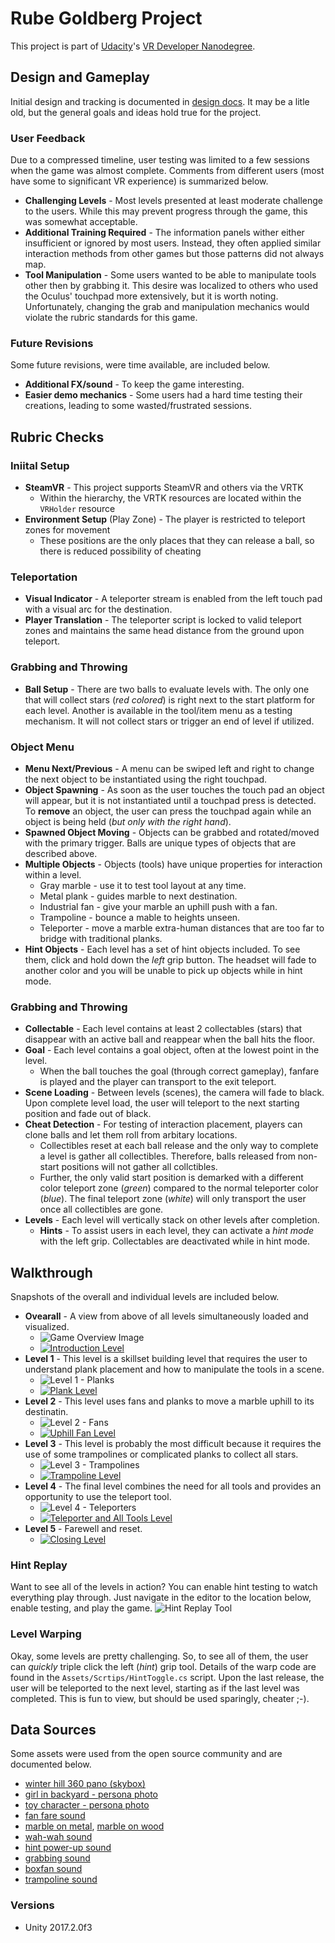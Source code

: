 # Rube Goldberg Project

This project is part of [Udacity](https://www.udacity.com "Udacity - Be in demand")'s [VR Developer Nanodegree](https://www.udacity.com/course/vr-developer-nanodegree--nd017).


## Design and Gameplay
Initial design and tracking is documented in [design docs](docs/design.pdf).  It may be a litle old, but the general goals and
ideas hold true for the project.

### User Feedback
Due to a compressed timeline, user testing was limited to a few
sessions when the game was almost complete.  Comments from
different users (most have some to significant VR experience)
is summarized below.

* **Challenging Levels** - Most levels presented at least moderate
  challenge to the users. While this may prevent progress
  through the game, this was somewhat acceptable.
* **Additional Training Required** - The information panels
  wither either insufficient or ignored by most users.  Instead,
  they often applied similar interaction methods from other 
  games but those patterns did not always map.
* **Tool Manipulation** - Some users wanted to be able to 
  manipulate tools other then by grabbing it.  This desire
  was localized to others who used the Oculus' touchpad
  more extensively, but it is worth noting.  Unfortunately,
  changing the grab and manipulation mechanics would violate
  the rubric standards for this game.

### Future Revisions
Some future revisions, were time available, are included 
below.

* **Additional FX/sound** - To keep the game interesting.
* **Easier demo mechanics** - Some users had a hard time 
  testing their creations, leading to some wasted/frustrated
  sessions.
## Rubric Checks
### Iniital Setup
* **SteamVR** - This project supports SteamVR and others via the VRTK
    * Within the hierarchy, the VRTK resources are located within the `VRHolder` resource
* **Environment Setup** (Play Zone) - The player is restricted to teleport zones for movement
    * These positions are the only places that they can release a ball, so there is reduced possibility of cheating

### Teleportation
* **Visual Indicator** - A teleporter stream is enabled from the left touch pad with a visual arc for the destination.
* **Player Translation** - The teleporter script is locked to valid teleport zones and maintains the same head distance from the ground upon teleport.

### Grabbing and Throwing
* **Ball Setup** - There are two balls to evaluate levels with.  The only one that will collect stars (*red colored*) is right next to the start platform for each level.  Another is available in the tool/item menu as a testing mechanism.  It will not collect stars or trigger an end of level if utilized.

### Object Menu
* **Menu Next/Previous** - A menu can be swiped left and right to change the next object to be instantiated using the right touchpad.
* **Object Spawning** - As soon as the user touches the touch pad an object will appear, but it is not instantiated until a touchpad press is detected.  To **remove** an object, the user can press the touchpad again while an object is being held (*but only with the right hand*).
* **Spawned Object Moving** - Objects can be grabbed and rotated/moved with the primary trigger.  Balls are unique types of objects that are described above.
* **Multiple Objects** - Objects (tools) have unique properties for interaction within a level.
    * Gray marble - use it to test tool layout at any time.
    * Metal plank - guides marble to next destination.
    * Industrial fan - give your marble an uphill push with a fan.
    * Trampoline - bounce a mable to heights unseen.
    * Teleporter - move a marble extra-human distances that are too far to bridge with traditional planks.
* **Hint Objects** - Each level has a set of hint objects included.  To see them, click and hold down the *left* grip button.  The headset will fade to another color and you will be unable to pick up objects while in hint mode.


### Grabbing and Throwing
* **Collectable** - Each level contains at least 2 collectables (stars) that disappear with an active ball and reappear when
the ball hits the floor.
* **Goal** - Each level contains a goal object, often at the lowest point in the level.  
   * When the ball touches the goal (through correct gameplay), fanfare is played and the player can transport to the exit teleport.
* **Scene Loading** - Between levels (scenes), the camera will fade to black.  Upon complete level load, the user will teleport to the next starting position and fade out of black.
* **Cheat Detection** - For testing of interaction placement, players can clone balls and let them roll from arbitary locations.  
    * Collectibles reset at each ball release and the only way to complete a level is gather all collectibles.  Therefore, balls released from non-start positions will not gather all collctibles. 
    * Further, the only valid start position is demarked with a different color teleport zone (*green*) compared to the normal teleporter color (*blue*).  The final teleport zone (*white*) will only transport the user once all collectibles are gone.
* **Levels** - Each level will vertically stack on other levels after completion.
    * **Hints** - To assist users in each level, they can activate a *hint mode* with the left grip.  Collectables are deactivated while in hint mode.

## Walkthrough
Snapshots of the overall and individual levels are 
included below.

* **Ovearall** - A view from above of all levels simultaneously
  loaded and visualized.
    * ![Game Overview Image](docs/play_0_overall.jpg)
    * [![Introduction Level](http://img.youtube.com/vi/k7aXn-bIUHo/0.jpg)](https://youtu.be/k7aXn-bIUHo)
* **Level 1** - This level is a skillset building level that
  requires the user to understand plank placement and 
  how to manipulate the tools in a scene.
    * ![Level 1 - Planks](docs/play_1_planks.jpg)
    * [![Plank Level](http://img.youtube.com/vi/OPTuixF6Btk/0.jpg)](https://youtu.be/OPTuixF6Btk)
* **Level 2** - This level uses fans and planks to move
  a marble uphill to its destinatin.
    * ![Level 2 - Fans](docs/play_2_fans.jpg)
    * [![Uphill Fan Level](http://img.youtube.com/vi/fuLmLULBMSw/0.jpg)](https://youtu.be/fuLmLULBMSw)
* **Level 3** - This level is probably the most difficult 
  because it requires the use of some trampolines or 
  complicated planks to collect all stars.
    * ![Level 3 - Trampolines](docs/play_3_trampoline.jpg)
    * [![Trampoline Level](http://img.youtube.com/vi/RFF4IhFmjmc/0.jpg)](https://youtu.be/RFF4IhFmjmc)
* **Level 4** - The final level combines the need for all
  tools and provides an opportunity to use the teleport
  tool. 
    * ![Level 4 - Teleporters](docs/play_4_teleport.jpg)
    * [![Teleporter and All Tools Level](http://img.youtube.com/vi/F7z9OvN9f3U/0.jpg)](https://youtu.be/F7z9OvN9f3U)
* **Level 5** - Farewell and reset.
    * [![Closing Level](http://img.youtube.com/vi/UIxm4t8PSYw/0.jpg)](https://youtu.be/UIxm4t8PSYw)

### Hint Replay
Want to see all of the levels in action? You can enable hint 
testing to watch everything play through.  Just navigate in the editor to the location below, enable testing, and play the
game. 
![Hint Replay Tool](docs/hint_player_shortcut.jpg)

### Level Warping
Okay, some levels are pretty challenging.  So, to see all of
them, the user can *quickly* triple click the left (*hint*) grip tool.
Details of the warp code are found in the `Assets/Scrtips/HintToggle.cs` script.
Upon the last release, the user will be teleported to the 
next level, starting as if the last level was completed.  This
is fun to view, but should be used sparingly, cheater ;-).

## Data Sources
Some assets were used from the open source community and are
documented below.

* [winter hill 360 pano (skybox)](https://flic.kr/p/dU4VgM)
* [girl in backyard - persona photo](https://www.pexels.com/photo/girl-staring-at-the-sky-630770/)
* [toy character - persona photo](https://www.pexels.com/photo/shallow-focus-photography-of-luigi-plastic-figure-209679/)
* [fan fare sound](https://freesound.org/people/pel2na/sounds/321937/)
* [marble on metal](https://www.zapsplat.com/music/marble-roll-on-metal-1/), [marble on wood](https://www.zapsplat.com/music/glass-marble-roll-on-wooden-floor-2/)
* [wah-wah sound](https://freesound.org/people/Doctor_Jekyll/sounds/240195/)
* [hint power-up sound](https://freesound.org/people/Timbre/sounds/171595/)
* [grabbing sound](https://freesound.org/people/ihitokage/sounds/395332/)
* [boxfan sound](https://freesound.org/people/n_audioman/sounds/294460/)
* [trampoline sound](https://freesound.org/people/duckduckpony/sounds/130510/)

### Versions
- Unity 2017.2.0f3

